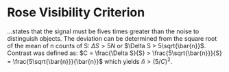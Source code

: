 # Rose Visibility Criterion

...states that the signal must be fives times greater than the noise to distinguish objects.
The deviation can be determined from the square root of the mean of n counts of S: $\Delta S > 5N$ or $\Delta S > 5\sqrt{\bar{n}}$.
Contrast was defined as: $C = \frac{\Delta S}{S} > \frac{5\sqrt{\bar{n}}}{S} = \frac{5\sqrt{\bar{n}}}{\bar{n}}$ which yields $\bar{n} > (5/C)^{2}$.
